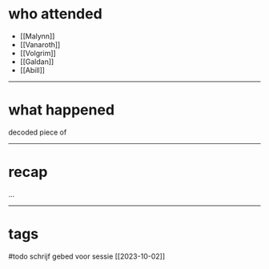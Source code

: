# who attended

- [[Malynn]]
- [[Vanaroth]]
- [[Volgrim]]
- [[Galdan]]
- [[Abill]]

---
# what happened

decoded piece of 

---
# recap

...

---
# tags

#todo schrijf gebed voor sessie [[2023-10-02]]